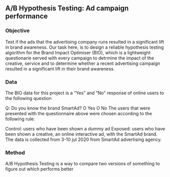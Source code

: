 ## A/B Hypothesis Testing: Ad campaign performance
### Objective 
Test if the ads that the advertising company runs resulted in a significant lift in brand awareness.
Our task here, is to design a reliable hypothesis testing  algorithm for the Brand Impact Optimiser (BIO), which is a lightweight questionarie served with every campaign to detrmine the impact of the creative,  service and to determine whether a recent advertising campaign resulted in a significant lift in their brand awareness.
### Data
The BIO data for this project is a “Yes” and “No” response of online users to the following question


Q: Do you know the brand SmartAd?
O  Yes
O  No
The users that were presented with the questionnaire above were chosen according to the following rule:

Control: users who have been shown a dummy ad
Exposed:  users who have been shown a creative, an online interactive ad, with the SmartAd brand.
The data is collected from 3-10 jul 2020 from SmartAd advertising agency.
### Method
A/B Hypothesis Testing  is a way to compare two versions of something to figure out which performs better
